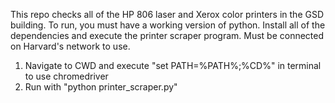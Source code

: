 This repo checks all of the HP 806 laser and Xerox color printers in the GSD building. 
To run, you must have a working version of python. Install all of the dependencies and execute the printer scraper program. Must be connected on Harvard's network to use. 

1. Navigate to CWD and execute "set PATH=%PATH%;%CD%" in terminal to use chromedriver 
2. Run with "python printer_scraper.py" 